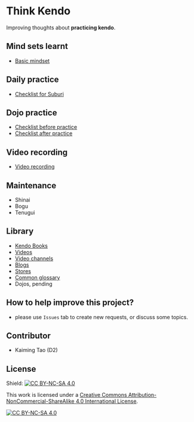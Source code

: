 # Think Kendo

Improving thoughts about **practicing kendo**.


## Mind sets learnt

- [Basic mindset](./mindset.md)

## Daily practice

- [Checklist for Suburi](./checklist-for-suburi.md)

## Dojo practice

- [Checklist before practice](./checklist-after-practice.md)
- [Checklist after practice](./checklist-after-practice.md)

## Video recording

- [Video recording](./video-recording.md)

## Maintenance

- Shinai
- Bogu
- Tenugui

## Library

- [Kendo Books](./library/books.md)
- [Videos](./library/videos.md)
- [Video channels](./library/video-channels.md)
- [Blogs](./library/blogs.md)
- [Stores](./library/stores.md)
- [Common glossary](./library/glossary.md)
- Dojos, pending

## How to help improve this project?

- please use `Issues` tab to create new requests, or discuss some topics.


## Contributor

- Kaiming Tao (D2)

## License

Shield: [![CC BY-NC-SA 4.0][cc-by-nc-sa-shield]][cc-by-nc-sa]

This work is licensed under a
[Creative Commons Attribution-NonCommercial-ShareAlike 4.0 International License][cc-by-nc-sa].

[![CC BY-NC-SA 4.0][cc-by-nc-sa-image]][cc-by-nc-sa]

[cc-by-nc-sa]: http://creativecommons.org/licenses/by-nc-sa/4.0/
[cc-by-nc-sa-image]: https://licensebuttons.net/l/by-nc-sa/4.0/88x31.png
[cc-by-nc-sa-shield]: https://img.shields.io/badge/License-CC%20BY--NC--SA%204.0-lightgrey.svg
